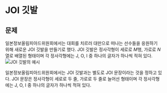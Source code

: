 # JOI 깃발
## 문제
일본정보올림피아드위원회에서는 대회를 치르러 대만으로 떠나는 선수들을 응원하기 위해 새로운 JOI 깃발을 만들기로 했다.
JOI 깃발은 정사각형이 세로로 $M$행, 가로로 $N$열로 배열된 형태이며 각 정사각형에는 J, O, I 중 하나의 글자가 하나씩 적혀 있다.
![JOI 깃발의 예시](https://onlinejudgeimages.s3-ap-northeast-1.amazonaws.com/upload/images3/joi1.png "JOI 깃발의 예시")

일본정보올림피아드위원회에서는 JOI 깃발과는 별도로 JOI 문장이라는 것을 정하고 있다.
JOI 문장은 정사각형이 세로로 두 줄, 가로로 두 줄로 늘어선 형태이며 각 정사각형에는 J, O, I 중 하나의 글자가 하나씩 적혀 있다.
